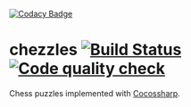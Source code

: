 [![Codacy Badge](https://api.codacy.com/project/badge/Grade/d0cba1c0a3ab4852b380d3a5a3469ca0)](https://www.codacy.com/app/gabuzaav/chezzles?utm_source=github.com&utm_medium=referral&utm_content=AGRocks/chezzles&utm_campaign=badger)
# chezzles [![Build Status](https://travis-ci.org/AGRocks/chezzles.svg?branch=master)](https://travis-ci.org/AGRocks/chezzles.svg?branch=master)  [![Code quality check](https://scan.coverity.com/projects/7142/badge.svg)](https://scan.coverity.com/projects/agrocks-chezzles) 
Chess puzzles implemented with [Cocossharp](https://github.com/mono/CocosSharp).
